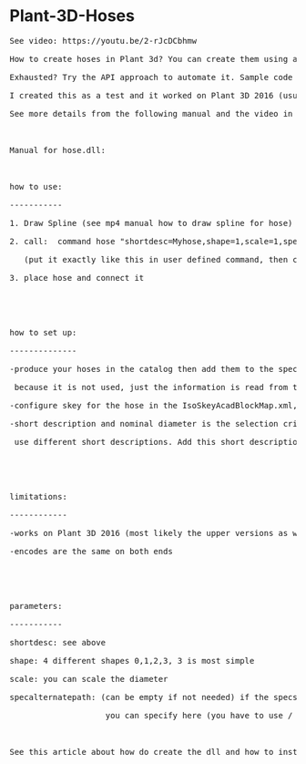 # Plant-3D-Hoses
<pre>
See video: https://youtu.be/2-rJcDCbhmw

How to create hoses in Plant 3d? You can create them using a spline and extruding a circle on it. Then you make a block out of it. Then you prepare it using PLANTPARTCONVERT. Then you use it as a custom part using "add custom part" from the dynamic tool palette. Then you write the properties in the properties palette..

Exhausted? Try the API approach to automate it. Sample code is attached. It will create the part based on the spline, read properties from the spec (spec cannot be open in the spec editor at the same time) and calculate the length write it in the properties (length is not accurate I think)

I created this as a test and it worked on Plant 3D 2016 (usually this works on the newer versions then as well), shape 3 is the most reliable one (other do not always work) and you need to go back from the vertices mode in the spline to the fit mode before applying the command. Alternative spec path might not work.

See more details from the following manual and the video in the attachment.

 

Manual for hose.dll:

 

how to use:

-----------

1. Draw Spline (see mp4 manual how to draw spline for hose)

2. call:  command hose "shortdesc=Myhose,shape=1,scale=1,specalternatepath=C:/not/default/place/for/spec sheets"  

   (put it exactly like this in user defined command, then click it from palette or ribbon)

3. place hose and connect it 

 

 

how to set up:

--------------

-produce your hoses in the catalog then add them to the spec sheets, type is "coupling", geomety doesn't matter, 

 because it is not used, just the information is read from the spec

-configure skey for the hose in the IsoSkeyAcadBlockMap.xml, create block if not present

-short description and nominal diameter is the selection criteria, so if you have different hoses, 

 use different short descriptions. Add this short description to the command (see above)

 

 

limitations:

------------

-works on Plant 3D 2016 (most likely the upper versions as well)

-encodes are the same on both ends

 

 

parameters:

-----------

shortdesc: see above

shape: 4 different shapes 0,1,2,3, 3 is most simple

scale: you can scale the diameter

specalternatepath: (can be empty if not needed) if the specs are not in the default project folder, 

                    you can specify here (you have to use / for the path, no \ allowed)

 

See this article about how do create the dll and how to install it:  http://autode.sk/2jYKHJy</pre>
